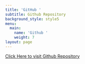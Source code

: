 ```yaml
---
title: 'GitHub '
subtitle: Github Repository
background_style: style5
menu:
  main:
    name: 'Github '
    weight: 7
layout: page
---
```

[Click Here to visit Github Repository](https://github.com/anilboy78/healthytrippin.git)
